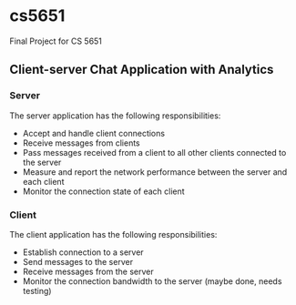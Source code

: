 cs5651
======

Final Project for CS 5651

Client-server Chat Application with Analytics
---------------------------------------------

### Server

The server application has the following responsibilities:

* Accept and handle client connections
* Receive messages from clients
* Pass messages received from a client to all other clients connected to the server
* Measure and report the network performance between the server and each client
* Monitor the connection state of each client

### Client

The client application has the following responsibilities:

* Establish connection to a server
* Send messages to the server
* Receive messages from the server
* Monitor the connection bandwidth to the server (maybe done, needs testing)

